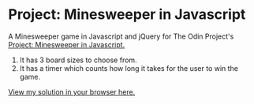 # Project: Minesweeper in Javascript

A Minesweeper game in Javascript and jQuery for The Odin Project's [Project: Minesweeper in Javascript.](http://www.theodinproject.com/courses/javascript-and-jquery/lessons/minesweeper)

1. It has 3 board sizes to choose from.
2. It has a timer which counts how long it takes for the user to win the game.

[View my solution in your browser here.](http://htmlpreview.github.io/?https://github.com/StefanieWang/JavaScript-minesweeper/blob/master/index.html)
